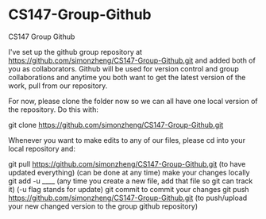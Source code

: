 CS147-Group-Github
==================

CS147 Group Github

I've set up the github group repository at https://github.com/simonzheng/CS147-Group-Github.git and added both of you as collaborators. Github will be used for version control and group collaborations and anytime you both want to get the latest version of the work, pull from our repository.

For now, please clone the folder now so we can all have one local version of the repository. Do this with:

git clone https://github.com/simonzheng/CS147-Group-Github.git



Whenever you want to make edits to any of our files, please cd into your local repository and:

git pull https://github.com/simonzheng/CS147-Group-Github.git (to have updated everything) (can be done at any time)
make your changes locally
git add -u ____ (any time you create a new file, add that file so git can track it) (-u flag stands for update)
git commit <your commit message> to commit your changes
git push https://github.com/simonzheng/CS147-Group-Github.git (to push/upload your new changed version to the group github repository)